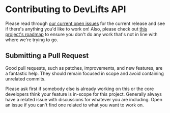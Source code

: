 # Contributing to DevLifts API

Please read through [our current open issues](https://github.com/DevLifts/devlifts-api/projects) for the current release and see if there's anything you'd like to work on! Also, please check out [this project's roadmap](https://spectrum.chat/thread/091f1474-2c85-4403-ba38-4e20c766ef3b) to ensure you don't do any work that's not in line with where we're trying to go.

## Submitting a Pull Request

Good pull requests, such as patches, improvements, and new features, are a fantastic help. They should remain focused in scope and avoid containing unrelated commits.

Please ask first if somebody else is already working on this or the core developers think your feature is in-scope for this project. Generally always have a related issue with discussions for whatever you are including. Open an issue if you can't find one related to what you want to work on.